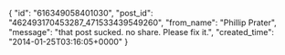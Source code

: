  {
   "id": "616349058401030",
   "post_id": "462493170453287_471533439549260",
   "from_name": "Phillip Prater",
   "message": "that post sucked. no share. Please fix it.",
   "created_time": "2014-01-25T03:16:05+0000"
 }
